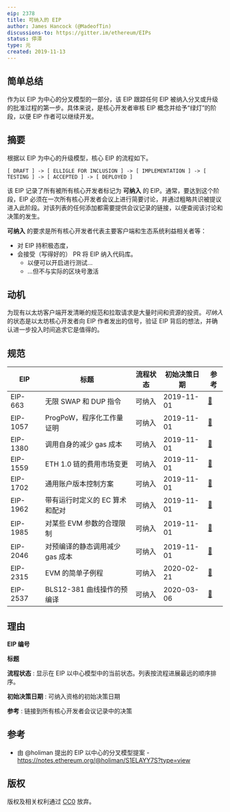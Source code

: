 ```yaml
---
eip: 2378
title: 可纳入的 EIP
author: James Hancock (@MadeofTin)
discussions-to: https://gitter.im/ethereum/EIPs
status: 停滞
type: 元
created: 2019-11-13
---
```


## 简单总结

作为以 EIP 为中心的分叉模型的一部分，该 EIP 跟踪任何 EIP 被纳入分叉或升级的批准过程的第一步。具体来说，是核心开发者审核 EIP 概念并给予“绿灯”的阶段，以便 EIP 作者可以继续开发。

## 摘要

根据以 EIP 为中心的升级模型，核心 EIP 的流程如下。
```
[ DRAFT ] -> [ ELLIGLE FOR INCLUSION ] -> [ IMPLEMENTATION ] -> [ TESTING ] -> [ ACCEPTED ] -> [ DEPLOYED ]
```

该 EIP 记录了所有被所有核心开发者标记为 **可纳入** 的 EIP。通常，要达到这个阶段，EIP 必须在一次所有核心开发者会议上进行简要讨论，并通过粗略共识被提议进入此阶段。对该列表的任何添加都需要提供会议记录的链接，以便查阅该讨论和决策的发生。

**可纳入** 的要求是所有核心开发者代表主要客户端和生态系统利益相关者等：

 - 对 EIP 持积极态度，
 - 会接受（写得好的） PR 将 EIP 纳入代码库。
    - 以便可以开启进行测试…
    - …但不与实际的区块号激活

## 动机

为现有以太坊客户端开发清晰的规范和拉取请求是大量时间和资源的投资。*可纳入* 的状态是以太坊核心开发者向 EIP 作者发出的信号，验证 EIP 背后的想法，并确认进一步投入时间追求它是值得的。

## 规范

| EIP      | 标题                              | 流程状态 | 初始决策日期 | 参考 |
| -------- | ----------------------------------------------------- | -------- | ---------- | ---- | 
| EIP-663  | 无限 SWAP 和 DUP 指令                   | 可纳入 | 2019-11-01 | [🔗](https://github.com/ethereum/pm/blob/master/All%20Core%20Devs%20Meetings/Meeting%2074.md) |
| EIP-1057  | ProgPoW，程序化工作量证明                   | 可纳入 | 2019-11-01 | [🔗](https://github.com/ethereum/pm/blob/master/All%20Core%20Devs%20Meetings/Meeting%2074.md) |
| EIP-1380 | 调用自身的减少 gas 成本                     | 可纳入 | 2019-11-01 | [🔗](https://github.com/ethereum/pm/blob/master/All%20Core%20Devs%20Meetings/Meeting%2074.md) |
| EIP-1559 | ETH 1.0 链的费用市场变更                   | 可纳入 | 2019-11-01 | [🔗](https://github.com/ethereum/pm/blob/master/All%20Core%20Devs%20Meetings/Meeting%2074.md) |
| EIP-1702 | 通用账户版本控制方案                 | 可纳入 | 2019-11-01 | [🔗](https://github.com/ethereum/pm/blob/master/All%20Core%20Devs%20Meetings/Meeting%2074.md) |
| EIP-1962 | 带有运行时定义的 EC 算术和配对   | 可纳入 | 2019-11-01 | [🔗](https://github.com/ethereum/pm/blob/master/All%20Core%20Devs%20Meetings/Meeting%2074.md) |
| EIP-1985 | 对某些 EVM 参数的合理限制                | 可纳入 | 2019-11-01 | [🔗](https://github.com/ethereum/pm/blob/master/All%20Core%20Devs%20Meetings/Meeting%2074.md) |
| EIP-2046 | 对预编译的静态调用减少 gas 成本 | 可纳入 | 2019-11-01 | [🔗](https://github.com/ethereum/pm/blob/master/All%20Core%20Devs%20Meetings/Meeting%2074.md) |
| EIP-2315 | EVM 的简单子例程                        | 可纳入 | 2020-02-21 | [🔗](https://github.com/ethereum/pm/blob/master/All%20Core%20Devs%20Meetings/Meeting%2081.md#decisions) |
| EIP-2537 | BLS12-381 曲线操作的预编译             | 可纳入 | 2020-03-06 | [🔗](https://github.com/ethereum/pm/blob/master/All%20Core%20Devs%20Meetings/Meeting%2082.md) |

## 理由

**EIP 编号**

**标题**

**流程状态** : 显示在 EIP 以中心模型中的当前状态。列表按流程进展最远的顺序排序。

**初始决策日期** : 可纳入资格的初始决策日期

**参考** : 链接到所有核心开发者会议记录中的决策


## 参考

 - 由 @holiman 提出的 EIP 以中心的分叉模型提案 - https://notes.ethereum.org/@holiman/S1ELAYY7S?type=view



## 版权
版权及相关权利通过 [CC0](../LICENSE.md) 放弃。